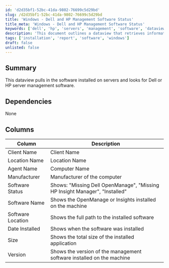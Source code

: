 ```yaml
---
id: 'd2d35bf1-52bc-41da-9802-76699c5d29bd'
slug: /d2d35bf1-52bc-41da-9802-76699c5d29bd
title: 'Windows - Dell and HP Management Software Status'
title_meta: 'Windows - Dell and HP Management Software Status'
keywords: ['dell', 'hp', 'servers', 'management', 'software', 'dataview']
description: 'This document outlines a dataview that retrieves information about software installed on servers, specifically targeting Dell and HP server management software. It details the columns included in the dataview, such as client name, location, agent name, manufacturer, software status, software name, installation date, size, and version.'
tags: ['installation', 'report', 'software', 'windows']
draft: false
unlisted: false
---
```


## Summary

This dataview pulls in the software installed on servers and looks for Dell or HP server management software.

## Dependencies

None

## Columns

| Column             | Description                                                                  |
|--------------------|------------------------------------------------------------------------------|
| Client Name        | Client Name                                                                  |
| Location Name      | Location Name                                                                |
| Agent Name         | Computer Name                                                                |
| Manufacturer       | Manufacturer of the computer                                                 |
| Software Status    | Shows: "Missing Dell OpenManage", "Missing HP Insight Manager", "Installed" |
| Software Name      | Shows the OpenManage or Insights installed on the machine                   |
| Software Location   | Shows the full path to the installed software                                |
| Date Installed      | Shows when the software was installed                                        |
| Size               | Shows the total size of the installed application                             |
| Version            | Shows the version of the management software installed on the machine        |


